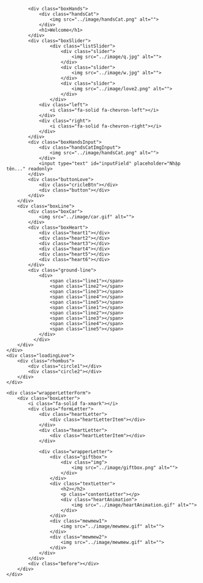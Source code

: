 <!DOCTYPE html>
<html lang="en">
<head>
    <meta charset="UTF-8">
    <meta name="viewport" content="width=device-width, initial-scale=1.0">
    <link rel="stylesheet" href="love.css">
    <title>Document</title>
    <link rel="stylesheet" href="https://cdnjs.cloudflare.com/ajax/libs/font-awesome/6.4.2/css/all.min.css" integrity="sha512-z3gLpd7yknf1YoNbCzqRKc4qyor8gaKU1qmn+CShxbuBusANI9QpRohGBreCFkKxLhei6S9CQXFEbbKuqLg0DA==" crossorigin="anonymous" referrerpolicy="no-referrer" />
</head>
<body>
    <div class="wrapper">
        <!-- <img src="../thư love.png" alt=""> -->
        <div class="formInput">
            
            
            <div class="boxHands">
                <div class="handsCat">
                    <img src="../image/handsCat.png" alt="">
                </div>
                <h1>Welcome</h1>
            </div>
            <div class="boxSlider">
                    <div class="listSlider">
                        <div class="slider">
                            <img src="../image/q.jpg" alt="">
                        </div>
                        <div class="slider">
                            <img src="../image/w.jpg" alt="">
                        </div>
                        <div class="slider">
                            <img src="../image/love2.png" alt="">
                        </div>
                    </div>
                <div class="left">
                    <i class="fa-solid fa-chevron-left"></i>
                </div>
                <div class="right">
                    <i class="fa-solid fa-chevron-right"></i>
                </div>
            </div>
            <div class="boxHandsInput">
                <div class="handsCatImgInput">
                    <img src="../image/handsCat.png" alt="">
                </div>
                <input type="text" id="inputField" placeholder="Nhập tên..." readonly>
            </div>
            <div class="buttonLove">
                <div class="cricleBtn"></div>
                <div class="button"></div>
            </div>
        </div>
        <div class="boxLine">
            <div class="boxCar">
                <img src="../image/car.gif" alt="">
            </div>
            <div class="boxHeart">
                <div class="heart1"></div>
                <div class="heart2"></div>
                <div class="heart3"></div>
                <div class="heart4"></div>
                <div class="heart5"></div>
                <div class="heart6"></div>
            </div>
            <div class="ground-line">
                <div>
                    <span class="line1"></span>
                    <span class="line2"></span>
                    <span class="line3"></span>
                    <span class="line4"></span>
                    <span class="line5"></span>
                    <span class="line1"></span>
                    <span class="line2"></span>
                    <span class="line3"></span>
                    <span class="line4"></span>
                    <span class="line5"></span>
                </div>
              </div>
        </div>
    </div>
    <div class="loadingLove">
        <div class="rhombus">
            <div class="circle1"></div>
            <div class="circle2"></div>
        </div>
    </div>

    <div class="wrapperLetterForm">
        <div class="boxLetter">
            <i class="fa-solid fa-xmark"></i>
            <div class="formLetter">
                <div class="heartLetter">
                    <div class="heartLetterItem"></div>
                </div>
                <div class="heartLetter">
                    <div class="heartLetterItem"></div>
                </div>
                
                <div class="wrapperLetter">
                    <div class="giftbox">
                        <div class="img">
                            <img src="../image/giftbox.png" alt="">
                        </div>
                    </div>
                    <div class="textLetter">
                        <h2></h2>
                        <p class="contentLetter"></p>
                        <div class="heartAnimation">
                            <img src="../image/heartAnimation.gif" alt="">
                        </div>
                    </div>
                    <div class="mewmew1">
                        <img src="../image/mewmew.gif" alt="">
                    </div>
                    <div class="mewmew2">
                        <img src="../image/mewmew.gif" alt="">
                    </div>
                </div>
            </div>
            <div class="before"></div>
        </div>
    </div>
</body>
<script type="text/javascript" src="https://code.jquery.com/jquery-3.6.3.min.js"></script>
<script>
    $(window).on('load', function(event){
    $('body').removeClass('preloading');
    $('.loadingLove').delay(1000).fadeOut('fast');

        
    function getHeart(e){
        let ele = document.createElement("div");
        ele.className = "element"
        document.querySelector("body").prepend(ele)
        ele.style.left = e.clientX + 'px';
        ele.style.top = e.clientY -10 +'px';
        setTimeout(()=>{
            let text = document.querySelectorAll(".element")[0],
            directionX = Math.random() < .5 ? -1 : 1,
            directionY = Math.random() < .5 ? -1 : 1

            text.style.left = parseInt(text.style.left) - (directionX * (Math.random() * 100)) + 'px';
            text.style.top = parseInt(text.style.top) - (directionY * (Math.random() * 100)) + 'px';
            text.style.opacity = 0;
            text.style.transform = 'scale(0.4)'
            text.innerHTML = "💗"
            text.style.zIndex = "100"

            setTimeout(()=>{
                ele.remove()
            },1000)
        },10)
    }
    document.onmousemove = function(e){
        getHeart(e)
    }
    document.onclick = function(e){
        let ele = document.createElement("div");
        ele.className = "heartRain"
        document.querySelector("body").prepend(ele);
        ele.style.left = e.clientX -10 + 'px';
        ele.style.top = e.clientY -10 +'px';
        ele.innerHTML = "💗"
        setTimeout(()=>{
            ele.style.top = "calc(85% - 25px)"
        },100)
        setTimeout(()=>{
            ele.style.opacity = 0
        },3000)
        setTimeout(()=>{
            ele.remove()
        },4000)
    }
    document.onmousedown = (e)=>{
        getHeart(e)
    }

    const inputField = document.getElementById('inputField');
    const textToType = "Trương Văn An";
    const typingSpeed = 100; // milliseconds per character

    let charIndex = 0;
    function typeText() {
        if (charIndex < textToType.length) {
            inputField.value += textToType.charAt(charIndex);
            charIndex++;
            setTimeout(typeText, typingSpeed);
        }
        if(inputField.value.length == textToType.length){
            setTimeout(()=>{
                document.querySelector(".buttonLove").style.transform = "translateY(0%)";
                document.querySelector(".cricleBtn").style.transform = "scale(0.1)"
            },1000)
            setTimeout(()=>{
                document.querySelector(".cricleBtn").style.transform = "scale(1)"
                document.querySelector(".cricleBtn").innerHTML = "💗"
            },2000)
            setTimeout(()=>{
                document.querySelector(".buttonLove").style.width = "120px"
                document.querySelector(".button").style.transform = "translateX(25px)"
            },2500)
            setTimeout(()=>{
                document.querySelector(".button").style.width = "calc(100% - 25px)"
                document.querySelector(".button").style.height = "10px"
            },3000)
            setTimeout(()=>{
                document.querySelector(".button").style.height = "30px"
            },3500)
            setTimeout(()=>{
                document.querySelector(".button").innerHTML = "Nhận thư"
            },4000)
        }
    }

    setTimeout(()=>{
        typeText();
    }, 11500)
    });

    // .textLetter text h2
    let indexText = 0;
    let textLetter = document.querySelector('.textLetter h2');
    const textLetterH2 = "Gửi em!";
    let timoutTextLetter;

    function textCharLetter(){
        if (indexText < textLetterH2.length) {
            textLetter.textContent += textLetterH2[indexText];
            indexText++;
            setTimeout(indexText, 100);
        }
        else{
            clearInterval(timoutTextLetter);
            setTimeout(()=>{
                funcTimeoutLetterContent()
            },500)
        }
    }
    function funcTimeoutLetter(){
        indexText = 0; // Reset indexText
        textLetter.textContent = ''; // Xóa nội dung hiện tại của textLetter
        clearInterval(timoutTextLetter);
        timoutTextLetter =  setInterval(()=>{
                textCharLetter();
            }, 200)
    }

    // chữ của thư bạn muốn gửi
    let indexTextContent = 0;
    let textLetterContent = document.querySelector('.contentLetter');
    const textLetterP = "1 tuần có 7 ngày. 1 ngày có 24 giờ. 1 giờ có 60 phút. 1 phút có 60 giây. Không có một ngày hoặc giờ mà tôi không nhớ bạn. Không có giây phút nào mà anh không nghĩ đến cậu. Tâm hồn và trái tim tôi tràn ngập bạn. Nhớ và yêu em nhiều lắm.";
    let timoutTextLetterContent;
    function textCharLetterContent(){
        if (indexTextContent < textLetterP.length) {
            textLetterContent.textContent += textLetterP[indexTextContent];
            indexTextContent++;
            setTimeout(indexTextContent, 100);
        }
        else{
            clearInterval(timoutTextLetterContent)

        }
    }
    function funcTimeoutLetterContent(){
        indexTextContent = 0; // Reset indexTextContent
        textLetterContent.textContent = ''; // Xóa nội dung hiện tại của textLetter
        clearInterval(timoutTextLetterContent);
        timoutTextLetterContent =  setInterval(()=>{
            textCharLetterContent();
            }, 100)
    }
    //end 
    document.querySelector(".boxSlider .right").addEventListener("click", function(){
        var slider = document.querySelectorAll(".slider")
        document.querySelector(".listSlider").appendChild(slider[0])
    })
    document.querySelector(".boxSlider .left").addEventListener("click", function(){
        var slider = document.querySelectorAll(".slider")
        document.querySelector(".listSlider").prepend(slider[slider.length -1])
    })

    document.querySelector(".buttonLove").addEventListener("click", function(){
        let timeout = setInterval(()=>{
            var letters = document.createElement("div");
            letters.className = "letters"
            letters.innerHTML = '<img src="../image/letters.png" alt="">';
            document.querySelector("body").prepend(letters)
            let left = Math.floor(Math.random() * 100);
            let rotate = Math.floor(Math.random() * 360);
            letters.style.left = left + "%";
            letters.style.top = "-10%";
            letters.style.transform = `rotate(${rotate}deg)`;
            setTimeout(()=>{
                letters.style.top = "100%";
            },1000)
            setTimeout(()=>{
                letters.remove()
            },11000)
            document.querySelectorAll(".letters").forEach((item)=>{
                item.addEventListener("click", function(){
                    clearInterval(timeout)
                    $(".wrapperLetterForm").fadeIn()
                    funcTimeoutLetter();
                    
                })
            })
        },500)
    })

    document.querySelector(".fa-xmark").addEventListener("click", function(){
        indexTextContent = 0; // Reset indexTextContent
        textLetterContent.textContent = ''; // Xóa nội dung hiện tại của textLetter
        clearInterval(timoutTextLetterContent)
        $(".wrapperLetterForm").fadeOut()
    })
</script>
</html>

